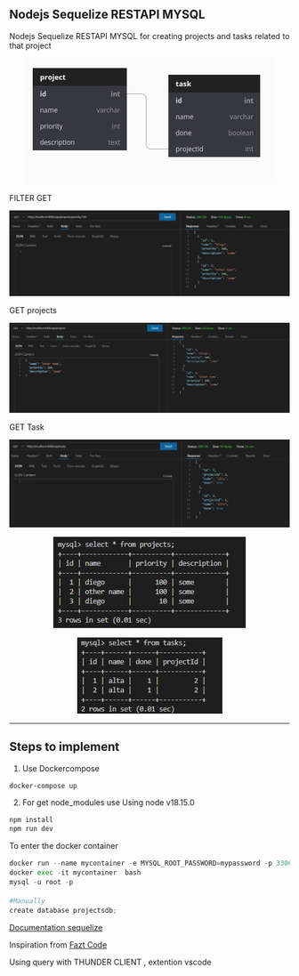 ## Nodejs Sequelize RESTAPI MYSQL

<p align="justify">
Nodejs Sequelize RESTAPI MYSQL for creating projects and tasks related to that project
</p>

<p align="center">
  <img src="README-images\diagram.PNG" alt="StepLast">
</p>

FILTER GET
<p align="center">
  <img src="README-images\filterget.PNG" alt="StepLast">
</p>


GET projects

<p align="center">
  <img src="README-images\getprojects.PNG" alt="StepLast">
</p>


GET Task

<p align="center">
  <img src="README-images\gettasks.PNG" alt="StepLast">
</p>

<p align="center">
  <img src="README-images\dbprojects.PNG" alt="StepLast">
</p>

<p align="center">
  <img src="README-images\dbtasks.PNG" alt="StepLast">
</p>



----

## Steps to implement

1. Use Dockercompose
```
docker-compose up
```
2. For get node_modules use 
Using node v18.15.0 
```python
npm install 
npm run dev
```

To enter the docker container

```python
docker run --name mycontainer -e MYSQL_ROOT_PASSWORD=mypassword -p 3306:3306 -d mysql:latest
docker exec -it mycontainer  bash
mysql -u root -p

#Manually
create database projectsdb;
```
[Documentation sequelize](https://sequelize.org/docs/v6/core-concepts/model-querying-finders/)

Inspiration from [Fazt Code](https://www.youtube.com/watch?v=3xiIOgYdbiE)

Using query with THUNDER CLIENT , extention vscode